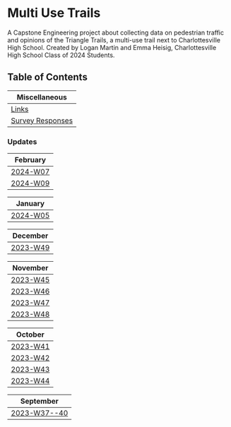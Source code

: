 # Multi Use Trails

A Capstone Engineering project about collecting data on pedestrian traffic and opinions of the Triangle Trails, a multi-use trail next to Charlottesville High School. Created by Logan Martin and Emma Heisig, Charlottesville High School Class of 2024 Students.

## Table of Contents

| Miscellaneous                                              |
| ---------------------------------------------------------- |
| [Links](/_posts/2024-04-20-Links.md)                       |
| [Survey Responses](/_posts/2023-12-11-Survey-Responses.md) |

### Updates

| February                             |
| ------------------------------------ |
| [2024-W07](/posts/2024-02-12-W07.md) |
| [2024-W09](/posts/2024-02-26-W09.md) |

| January                               |
| ------------------------------------- |
| [2024-W05](/_posts/2024-01-29-W05.md) |

| December                              |
| ------------------------------------- |
| [2023-W49](/_posts/2023-12-04-W49.md) |

| November                              |
| ------------------------------------- |
| [2023-W45](/_posts/2023-11-06-W45.md) |
| [2023-W46](/_posts/2023-11-13-W46.md) |
| [2023-W47](/_posts/2023-11-20-W47.md) |
| [2023-W48](/_posts/2023-11-27-W48.md) |

| October                               |
| ------------------------------------- |
| [2023-W41](/_posts/2023-10-07-W41.md) |
| [2023-W42](/_posts/2023-10-16-W42.md) |
| [2023-W43](/_posts/2023-10-23-W43.md) |
| [2023-W44](/_posts/2023-10-30-W44.md) |

| September                                     |
| --------------------------------------------- |
| [2023-W37--40](/_posts/2023-09-11-W37--40.md) |
